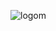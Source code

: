 ![logom](https://user-images.githubusercontent.com/67797045/163045781-8b75cf8b-53f2-49e2-b334-da89f6b38532.png)

